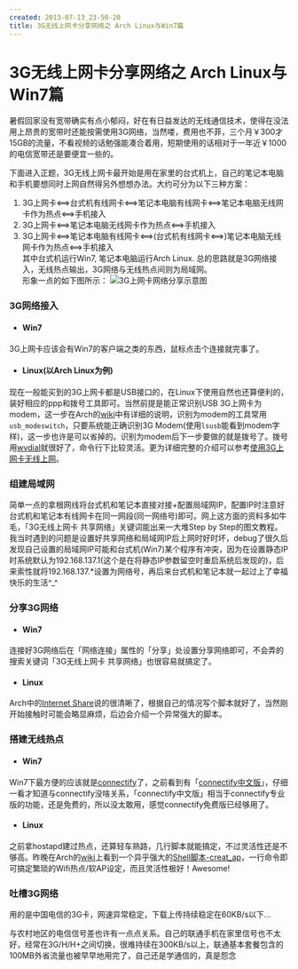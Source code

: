 ```yaml
---
created: 2013-07-13_23-50-20
title: 3G无线上网卡分享网络之 Arch Linux与Win7篇
---
```


# 3G无线上网卡分享网络之 Arch Linux与Win7篇

暑假回家没有宽带确实有点小郁闷，好在有日益发达的无线通信技术，使得在没法用上昂贵的宽带时还能按需使用3G网络，当然喽，费用也不菲，三个月￥300才15GB的流量，不看视频的话勉强能凑合着用，短期使用的话相对于一年近￥1000的电信宽带还是要便宜一些的。  

下面进入正题，3G无线上网卡最开始是用在家里的台式机上，自己的笔记本电脑和手机要想同时上网自然得另外想想办法。大约可分为以下三种方案：  
1. 3G上网卡<==>台式机有线网卡<==>笔记本电脑有线网卡<==>笔记本电脑无线网卡作为热点<==>手机接入  
2. 3G上网卡<==>笔记本电脑无线网卡作为热点<==>手机接入  
3. 3G上网卡<==>笔记本电脑有线网卡<==>(台式机有线网卡<==>)笔记本电脑无线网卡作为热点<==>手机接入  
其中台式机运行Win7, 笔记本电脑运行Arch Linux. 总的思路就是3G网络接入，无线热点输出，3G网络与无线热点间则为局域网。  
形象一点的如下图所示：
![3G上网卡网络分享示意图](http://7xojrx.com1.z0.glb.clouddn.com/images/misc/3g-internet-share.jpeg)

<!--more-->
### 3G网络接入  
* #### Win7  
3G上网卡应该会有Win7的客户端之类的东西，鼠标点击个连接就完事了。  

* #### Linux(以Arch Linux为例)  
现在一般能买到的3G上网卡都是USB接口的，在Linux下使用自然也还算便利的，装好相应的ppp和拨号工具即可。当然前提是能正常识别USB 3G上网卡为modem，这一步在Arch的[wiki](https://wiki.archlinux.org/index.php/USB_3G_Modem)中有详细的说明，识别为modem的工具常用`usb_modeswitch`，只要系统能正确识别3G Modem(使用`lsusb`能看到modem字样)，这一步也许是可以省掉的。识别为modem后下一步要做的就是拨号了。拨号用[wvdial](https://wiki.archlinux.org/index.php/Wvdial)就很好了，命令行下比较灵活。更为详细完整的介绍可以参考[使用3G上网卡无线上网](http://linux-wiki.cn/wiki/zh-hans/%E4%BD%BF%E7%94%A83G%E4%B8%8A%E7%BD%91%E5%8D%A1%E6%97%A0%E7%BA%BF%E4%B8%8A%E7%BD%91)。

### 组建局域网  
简单一点的拿根网线将台式机和笔记本直接对接+配置局域网IP，配置IP时注意好台式机和笔记本有线网卡在同一网段(同一网络号)即可。网上这方面的资料多如牛毛，「3G无线上网卡 共享网络」关键词能出来一大堆Step by Step的图文教程。我当时遇到的问题是设置好共享网络和局域网IP后上网时好时坏，debug了很久后发现自己设置的局域网IP可能和台式机(Win7)某个程序有冲突，因为在设置静态IP时系统默认为192.168.137.1(这个是在将静态IP参数留空时重启系统后发现的)，后来索性就将192.168.137.\*设置为网络号，再后来台式机和笔记本就一起过上了幸福快乐的生活^\_^

### 分享3G网络  
* #### Win7  
连接好3G网络后在「网络连接」属性的「分享」处设置分享网络即可，不会弄的搜索关键词「3G无线上网卡 共享网络」也很容易就搞定了。 
* #### Linux  
Arch中的[Internet Share](https://wiki.archlinux.org/index.php/Internet_Sharea)说的很清晰了，根据自己的情况写个脚本就好了，当然刚开始接触时可能会略显麻烦，后边会介绍一个异常强大的脚本。  

### 搭建无线热点  
* #### Win7  
Win7下最方便的应该就是[connectify](http://www.connectify.me)了，之前看到有「[connectify中文版](http://connectify.wifijl.com/)」，仔细一看才知道与connectify没啥关系，「connectify中文版」相当于connectify专业版的功能，还是免费的，所以没太敢用，感觉connectify免费版已经够用了。  
* #### Linux  
之前拿hostapd建过热点，还算轻车熟路，几行脚本就能搞定，不过灵活性还是不够高。昨晚在Arch的[wiki](https://wiki.archlinux.org/index.php/Software_Access_Point)上看到一个异乎强大的[Shell脚本-creat_ap](https://bbs.archlinux.org/viewtopic.php?pid=1269258)，一行命令即可搞定繁琐的Wifi热点/软AP设定，而且灵活性极好！Awesome!  

### 吐槽3G网络  
用的是中国电信的3G卡，网速异常稳定，下载上传持续稳定在60KB/s以下...  

与农村地区的电信信号差也许有一点点关系。自己的联通手机在家里信号也不太好，经常在3G/H/H+之间切换，很难持续在300KB/s以上，联通基本套餐包含的100MB外省流量也被早早地用完了，自己还是学通信的，真是怨念